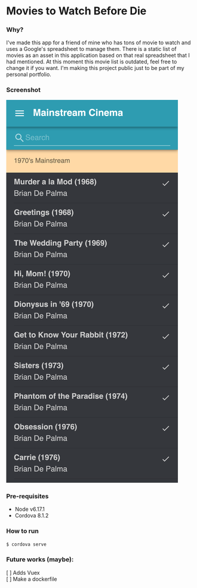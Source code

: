 #  Movies to Watch Before Die

### Why?

I've made this app for a friend of mine who has tons of movie to watch and uses a Google's spreadsheet to manage them. There is a static list of movies as an asset in this application based on that real spreadsheet that I had mentioned. At this moment this movie list is outdated, feel free to change it if you want. I'm making this project public just to be part of my personal portfolio.

### Screenshot

![home-screen](./screenshots/home-screen.png)

### Pre-requisites

- Node v6.17.1
- Cordova 8.1.2

### How to run

`$ cordova serve`

### Future works (maybe):

[ ] Adds Vuex  
[ ] Make a dockerfile  
